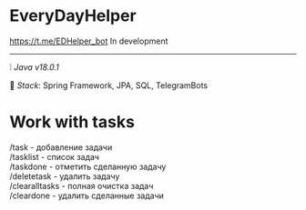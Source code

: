 # EveryDayHelper
https://t.me/EDHelper_bot
In development
____
:grey_exclamation: _Java v18.0.1_

:page_facing_up: _Stack_:
Spring Framework,
JPA,
SQL,
TelegramBots

# Work with tasks
/task - добавление задачи \
/tasklist - список задач \
/taskdone - отметить сделанную задачу \
/deletetask - удалить задачу \
/clearalltasks - полная очистка задач \
/cleardone - удалить сделанные задачи
